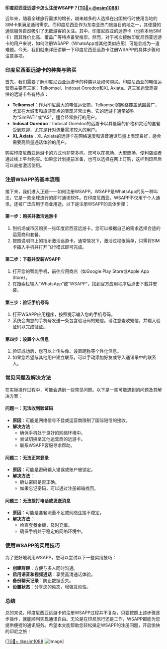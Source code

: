 **印度尼西亚远游卡怎么注册WSAPP？[[TG💪+ @esim1088](https://t.me/s/esim1088)]**

近年来，随着全球旅行需求的增长，越来越多的人选择在出国旅行时使用当地的SIM卡来满足通讯需求。而印度尼西亚作为东南亚热门旅游目的地之一，其便捷的通信服务自然吸引了无数游客的关注。其中，印度尼西亚的远游卡（也称本地SIM卡）因其性价比高、覆盖广等特点备受推崇。然而，对于初次接触印度尼西亚远游卡的用户来说，如何注册WSAPP（WhatsApp或其他类似应用）可能会成为一道难题。今天，我们就来详细讲解一下印度尼西亚远游卡注册WSAPP的具体步骤和注意事项。

### 印度尼西亚远游卡的种类与购买

首先，我们需要了解印度尼西亚远游卡的种类以及如何购买。印度尼西亚的电信运营商主要有三家：Telkomsel、Indosat Ooredoo和XL Axiata。这三家运营商提供的远游卡各有特点：

- **Telkomsel**：作为印尼最大的电信运营商，Telkomsel的网络覆盖范围最广，尤其在大城市和旅游景点的表现非常出色。它的远游卡通常被称为“SimPATI”或“AS”，适合经常旅行的用户。
- **Indosat Ooredoo**：Indosat Ooredoo的远游卡以其低廉的价格和灵活的套餐受到欢迎，尤其是针对流量需求较大的用户。
- **XL Axiata**：XL Axiata的远游卡在网络速度和语音通话质量上表现良好，适合需要高质量通话体验的用户。

购买印度尼西亚远游卡的方式也非常多样。您可以在机场、大型商场、便利店或者通过线上平台购买。如果您计划提前准备，也可以选择在网上订购，这样到印尼后可以直接激活使用。

### 注册WSAPP的基本流程

接下来，我们进入正题——如何注册WSAPP。WSAPP是WhatsApp的另一种叫法，它是一款全球流行的即时通讯软件。在印度尼西亚，WSAPP不仅用于个人通讯，还被广泛应用于商业用途。以下是注册WSAPP的具体步骤：

#### 第一步：购买并激活远游卡

1. 到机场或市区购买一张印度尼西亚远游卡。您可以根据自己的需求选择合适的运营商和套餐。
2. 按照说明书上的指示激活远游卡。通常情况下，激活过程很简单，只需将SIM卡插入手机并打开飞行模式即可完成。

#### 第二步：下载并安装WSAPP

1. 打开您的智能手机，前往应用商店（如Google Play Store或Apple App Store）。
2. 在搜索栏输入“WhatsApp”或“WSAPP”，找到官方应用程序后点击下载并安装。

#### 第三步：验证手机号码

1. 打开WSAPP应用程序，按照提示输入您的手机号码。
2. 系统会向您的手机号发送一条包含验证码的短信。请注意查收短信，并输入验证码以完成验证。

#### 第四步：设置个人信息

1. 验证成功后，您可以上传头像、设置昵称等个性化信息。
2. 如果您希望与其他用户建立联系，可以手动添加好友或导入通讯录中的联系人。

### 常见问题及解决方法

在实际操作过程中，可能会遇到一些常见问题。以下是一些可能遇到的问题及其解决方案：

#### 问题一：无法收到验证码

- **原因**：可能是网络信号不佳或运营商限制了国际短信的接收。
- **解决方法**：
  - 确保手机处于良好的网络环境中。
  - 尝试切换至其他运营商的远游卡。
  - 联系WSAPP客服寻求帮助。

#### 问题二：无法正常登录

- **原因**：可能是密码输入错误或账户被锁定。
- **解决方法**：
  - 确认密码是否正确。
  - 如果忘记密码，可以通过注册邮箱找回。

#### 问题三：无法拨打电话或发送消息

- **原因**：可能是套餐流量不足或网络连接不稳定。
- **解决方法**：
  - 检查套餐余额，及时充值。
  - 确保手机处于稳定的网络环境中。

### 使用WSAPP的实用技巧

为了更好地利用WSAPP，您可以尝试以下一些实用技巧：

- **创建群聊**：方便与多人同时沟通。
- **启用语音和视频通话**：享受高清通话体验。
- **备份聊天记录**：防止数据丢失。
- **设置状态**：分享您的动态，增强互动性。

### 总结

总的来说，印度尼西亚远游卡的注册WSAPP过程并不复杂，只要按照上述步骤逐步操作，就能顺利实现通讯自由。无论是在印尼旅行还是工作，WSAPP都能为您提供便捷的通讯服务。希望本文能帮助您轻松搞定WSAPP的注册问题，开启愉快的印尼之旅！

[[TG💪+ @esim1088](https://t.me/s/esim1088) ![Image](https://i.postimg.cc/4NQfJmqS/Snipaste-2025-05-13-00-14-12.png)]